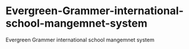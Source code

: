 # Evergreen-Grammer-international-school-mangemnet-system
Evergreen Grammer international school mangemnet system
